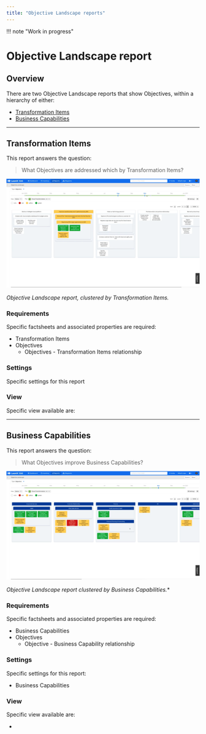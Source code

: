 ```yaml
---
title: "Objective Landscape reports"
---
```


!!! note "Work in progress"

# Objective Landscape report

## Overview

There are two Objective Landscape reports that show Objectives, within a hierarchy of either:

- [Transformation Items](#transformation-items) 
- [Business Capabilities](#business-capabilities) 

--- 

## Transformation Items

This report answers the question:

>What Objectives are addressed which by Transformation Items?

![Objective Landscape report](/assets/images/objective-landscape-ti.png)  

*Objective Landscape report, clustered by Transformation Items.*

### Requirements

Specific factsheets and associated properties are required:

- Transformation Items
- Objectives
    - Objectives - Transformation Items relationship

### Settings

Specific settings for this report 

### View

Specific view available are: 

--- 

## Business Capabilities

This report answers the question:

>What Objectives improve Business Capabilities?

![Objective Landscape report](/assets/images/objective-landscape-bc.png)

*Objective Landscape report  clustered by Business Capabilities.**

### Requirements

Specific factsheets and associated properties are required:

- Business Capabilities 
- Objectives
    - Objective - Business Capability relationship

### Settings

Specific settings for this report:
 
- Business Capabilities

### View

Specific view available are: 

- 
